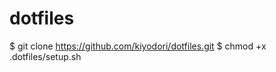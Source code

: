 dotfiles
========

  $ git clone https://github.com/kiyodori/dotfiles.git
  $ chmod +x .dotfiles/setup.sh
